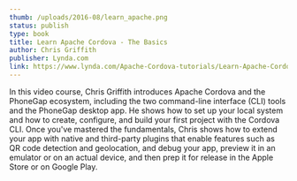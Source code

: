 ```yaml
---
thumb: /uploads/2016-08/learn_apache.png
status: publish
type: book
title: Learn Apache Cordova - The Basics
author: Chris Griffith
publisher: Lynda.com
link: https://www.lynda.com/Apache-Cordova-tutorials/Learn-Apache-Cordova-Basics/473883-2.html
---
```


In this video course, Chris Griffith introduces Apache Cordova and the PhoneGap ecosystem, including the two command-line interface (CLI) tools and the PhoneGap desktop app. He shows how to set up your local system and how to create, configure, and build your first project with the Cordova CLI. Once you've mastered the fundamentals, Chris shows how to extend your app with native and third-party plugins that enable features such as QR code detection and geolocation, and debug your app, preview it in an emulator or on an actual device, and then prep it for release in the Apple Store or on Google Play.